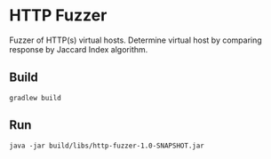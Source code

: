 # HTTP Fuzzer

Fuzzer of HTTP(s) virtual hosts. Determine virtual host by comparing response by Jaccard Index algorithm.

## Build
```shell
gradlew build
```

## Run
```shell
java -jar build/libs/http-fuzzer-1.0-SNAPSHOT.jar
```
